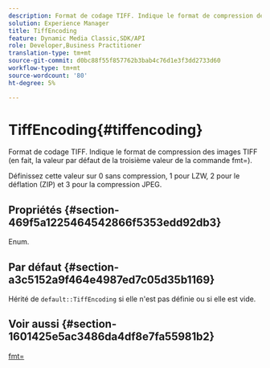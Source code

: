 ```yaml
---
description: Format de codage TIFF. Indique le format de compression des images TIFF (en fait, la valeur par défaut de la troisième valeur de la commande fmt=).
solution: Experience Manager
title: TiffEncoding
feature: Dynamic Media Classic,SDK/API
role: Developer,Business Practitioner
translation-type: tm+mt
source-git-commit: d0bc88f55f857762b3bab4c76d1e3f3dd2733d60
workflow-type: tm+mt
source-wordcount: '80'
ht-degree: 5%

---
```



# TiffEncoding{#tiffencoding}

Format de codage TIFF. Indique le format de compression des images TIFF (en fait, la valeur par défaut de la troisième valeur de la commande fmt=).

Définissez cette valeur sur 0 sans compression, 1 pour LZW, 2 pour le déflation (ZIP) et 3 pour la compression JPEG.

## Propriétés {#section-469f5a1225464542866f5353edd92db3}

Enum.

## Par défaut {#section-a3c5152a9f464e4987ed7c05d35b1169}

Hérité de `default::TiffEncoding` si elle n&#39;est pas définie ou si elle est vide.

## Voir aussi {#section-1601425e5ac3486da4df8e7fa55981b2}

[fmt=](../../../../../ir-api/http-protocol/image-rendering-api-ref/c-ir-http-protocol-ref/c-ir-http-protocol-command-reference/r-ir-fmt.md#reference-4c743f67d56b47c5b774fcc900ff758c)
